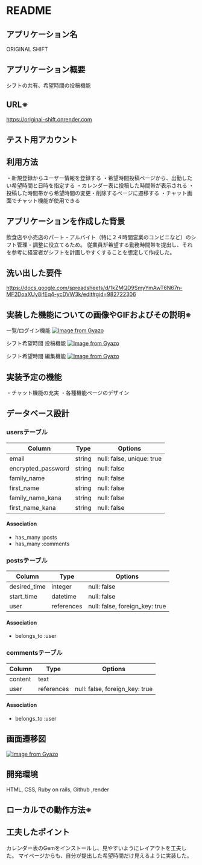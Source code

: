 # README

## アプリケーション名  
ORIGINAL SHIFT

## アプリケーション概要  
シフトの共有、希望時間の投稿機能

## URL※  
https://original-shift.onrender.com

## テスト用アカウント

## 利用方法
・新規登録からユーザー情報を登録する
・希望時間投稿ページから、出勤したい希望時間と日時を指定する
・カレンダー表に投稿した時間帯が表示される
・投稿した時間帯から希望時間の変更・削除するページに遷移する
・チャット画面でチャット機能が使用できる

## アプリケーションを作成した背景  
飲食店や小売店のパート・アルバイト（特に２４時間営業のコンビニなど）のシフト管理・調整に役立てるため。
従業員が希望する勤務時間帯を提出し、それを参考に経営者がシフトを計画しやすくすることを想定して作成した。

## 洗い出した要件
https://docs.google.com/spreadsheets/d/1kZMQD9SmyYmAwT6N67n-MF2DoaXUy8ifEq4-ycDVW3k/edit#gid=982722306

## 実装した機能についての画像やGIFおよびその説明※
一覧/ログイン機能
[![Image from Gyazo](https://i.gyazo.com/21007c621af896336e05fc85f02ef0de.gif)](https://gyazo.com/21007c621af896336e05fc85f02ef0de)

シフト希望時間 投稿機能
[![Image from Gyazo](https://i.gyazo.com/c76f9f326ad48c73506f5cf560ca43ae.gif)](https://gyazo.com/c76f9f326ad48c73506f5cf560ca43ae)

シフト希望時間 編集機能
[![Image from Gyazo](https://i.gyazo.com/e0413033f0c1e37a9a38e163c967e39e.gif)](https://gyazo.com/e0413033f0c1e37a9a38e163c967e39e)

## 実装予定の機能
・チャット機能の充実
・各種機能ページのデザイン

## データベース設計

### usersテーブル

| Column             | Type   | Options                   |
|--------------------|--------|---------------------------|
| email              | string | null: false, unique: true |
| encrypted_password | string | null: false               |
| family_name        | string | null: false               |
| first_name         | string | null: false               |
| family_name_kana   | string | null: false               |
| first_name_kana    | string | null: false               |

#### Association

- has_many :posts
- has_many :comments



### postsテーブル

| Column             | Type       | Options                        |
|--------------------|------------|--------------------------------|
| desired_time       | integer    | null: false                    |
| start_time         | datetime   | null: false                    |
| user               | references | null: false, foreign_key: true |

#### Association
- belongs_to :user



### commentsテーブル

| Column  | Type       | Options                        |
| ------- | ---------- | ------------------------------ |
| content | text       |                                |
| user    | references | null: false, foreign_key: true |

#### Association
- belongs_to :user


## 画面遷移図
[![Image from Gyazo](https://i.gyazo.com/7585352ee9fad056eb62a29ef65085fb.png)](https://gyazo.com/7585352ee9fad056eb62a29ef65085fb)

## 開発環境
HTML, CSS, Ruby on rails, Github ,render

## ローカルでの動作方法※


## 工夫したポイント
カレンダー表のGemをインストールし、見やすいようにレイアウトを工夫した。
マイページからも、自分が提出した希望時間だけ見えるように実装した。
